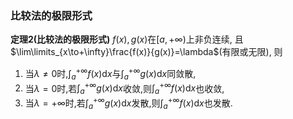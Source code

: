### 比较法的极限形式
**定理2(比较法的极限形式)** $f(x), g(x)$在$[a, +\infty)$上非负连续, 且$\lim\limits_{x\to+\infty}\frac{f(x)}{g(x)}=\lambda$(有限或无限), 则
1. 当$\lambda\not=0$时,$\int_a^{+\infty}f(x)\mathrm{d}x$与$\int_a^{+\infty}g(x)\mathrm{d}x$同敛散,
2. 当$\lambda=0$时,若$\int_a^{+\infty}g(x)\mathrm{d}x$收敛,则$\int_a^{+\infty}f(x)\mathrm{d}x$也收敛,
3. 当$\lambda=+\infty$时,若$\int_a^{+\infty}g(x)\mathrm{d}x$发散,则$\int_a^{+\infty}f(x)\mathrm{d}x$也发散.
